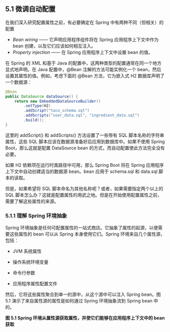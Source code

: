 ## 5.1 微调自动配置

在我们深入研究配置属性之前，有必要确定在 Spring 中有两种不同（但相关）的配置

- *Bean wiring* —— 它声明应用程序组件将在 Spring 应用程序上下文中作为 bean 创建，以及它们应该如何相互注入。
- *Property injection* —— 在 Spring 应用程序上下文中设置 bean 的值。

在 Spring 的 XML 和基于 Java 的配置中，这两种类型的配置通常在同一个地方显式地声明。在 Java 配置中，@Bean 注解的方法可能实例化一个 bean，然后设置其属性的值。例如，考虑下面的 @Bean 方法，它为嵌入式 H2 数据库声明了一个数据源：

```java
@Bean
public DataSource dataSource() {
    return new EmbeddedDataSourceBuilder()
        .setType(H2)
        .addScript("taco_schema.sql")
        .addScripts("user_data.sql", "ingredient_data.sql")
        .build();
}
```

这里的 addScript() 和 addScripts() 方法设置了一些带有 SQL 脚本名称的字符串属性，这些 SQL 脚本应该在数据源准备好后应用到数据库中。如果不使用 Spring Boot，那么这就是配置 DataSource bean 的方式，而自动配置使此方法完全没有必要。

如果 H2 依赖项在运行时类路径中可用，那么 Spring Boot 将在 Spring 应用程序上下文中自动创建适当的数据源 bean。bean 应用于 schema.sql 和 data.sql 脚本的读取。

但是，如果希望将 SQL 脚本命名为其他名称呢？或者，如果需要指定两个以上的 SQL 脚本怎么办？这就是配置属性的用武之地。但是在开始使用配置属性之前，需要了解这些属性的来源。

### 5.1.1 理解 Spring 环境抽象

Spring 环境抽象是任何可配置属性的一站式商店。它抽象了属性的起源，以便需要这些属性的 bean 可以从 Spring 本身使用它们。Spring 环境来自几个属性源，包括：

- JVM 系统属性

- 操作系统环境变量

- 命令行参数

- 应用程序属性配置文件

然后，它将这些属性聚合到单一的源中，从这个源中可以注入 Spring bean。图 5.1 演示了来自属性源的属性是如何通过 Spring 环境抽象流到 Spring bean 中的。



**图 5.1 Spring 环境从属性源获取属性，并使它们能够在应用程序上下文中的 bean 获取**